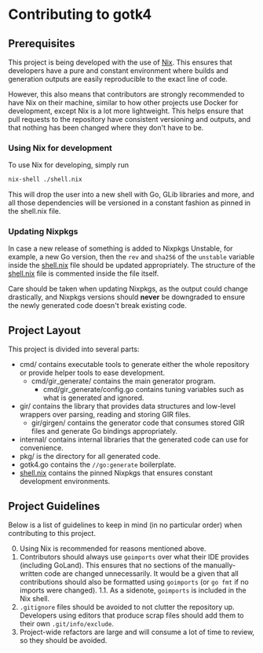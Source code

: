 # Contributing to gotk4

## Prerequisites

This project is being developed with the use of [Nix][nix]. This ensures that
developers have a pure and constant environment where builds and generation
outputs are easily reproducible to the exact line of code.

[nix]: https://nixos.org/guides/how-nix-works.html

However, this also means that contributors are strongly recommended to have Nix
on their machine, similar to how other projects use Docker for development,
except Nix is a lot more lightweight. This helps ensure that pull requests to
the repository have consistent versioning and outputs, and that nothing has been
changed where they don't have to be.

### Using Nix for development

To use Nix for developing, simply run

```sh
nix-shell ./shell.nix
```

This will drop the user into a new shell with Go, GLib libraries and more, and
all those dependencies will be versioned in a constant fashion as pinned in the
shell.nix file.

### Updating Nixpkgs

In case a new release of something is added to Nixpkgs Unstable, for example, a
new Go version, then the `rev` and `sha256` of the `unstable` variable inside
the [shell.nix][shell.nix] file should be updated appropriately. The structure
of the [shell.nix][shell.nix] file is commented inside the file itself.

Care should be taken when updating Nixpkgs, as the output could change
drastically, and Nixpkgs versions should **never** be downgraded to ensure the
newly generated code doesn't break existing code.

## Project Layout

This project is divided into several parts:

- cmd/ contains executable tools to generate either the whole repository or
  provide helper tools to ease development.
  - cmd/gir_generate/ contains the main generator program.
    - cmd/gir_generate/config.go contains tuning variables such as what is
	  generated and ignored.
- gir/ contains the library that provides data structures and low-level wrappers
  over parsing, reading and storing GIR files.
    - gir/girgen/ contains the generator code that consumes stored GIR files and
	  generate Go bindings appropriately.
- internal/ contains internal libraries that the generated code can use for
  convenience.
- pkg/ is the directory for all generated code.
- gotk4.go contains the `//go:generate` boilerplate.
- [shell.nix][shell.nix] contains the pinned Nixpkgs that ensures constant
  development environments.

[shell.nix]: https://github.com/diamondburned/gotk4/blob/4/shell.nix

## Project Guidelines

Below is a list of guidelines to keep in mind (in no particular order) when
contributing to this project.

0. Using Nix is recommended for reasons mentioned above.
1. Contributors should always use `goimports` over what their IDE provides
   (including GoLand). This ensures that no sections of the manually-written
   code are changed unnecessarily. It would be a given that all contributions
   should also be formatted using `goimports` (or `go fmt` if no imports were
   changed).
   	 1.1. As a sidenote, `goimports` is included in the Nix shell.
2. `.gitignore` files should be avoided to not clutter the repository up.
   Developers using editors that produce scrap files should add them to
   their own `.git/info/exclude`.
3. Project-wide refactors are large and will consume a lot of time to review, so
   they should be avoided.
